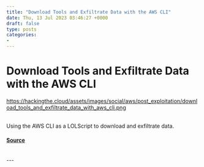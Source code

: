 ```yaml
---
title: "Download Tools and Exfiltrate Data with the AWS CLI"
date: Thu, 13 Jul 2023 03:46:27 +0000
draft: false
type: posts
categories: 
- 
---
```

# Download Tools and Exfiltrate Data with the AWS CLI
https://hackingthe.cloud/assets/images/social/aws/post_exploitation/download_tools_and_exfiltrate_data_with_aws_cli.png
<br/>

<br/>
Using the AWS CLI as a LOLScript to download and exfiltrate data.

#### [Source](https://hackingthe.cloud/aws/post_exploitation/download_tools_and_exfiltrate_data_with_aws_cli/)

<br/>
---
